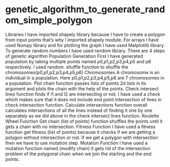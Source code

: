 # genetic_algorithm_to_generate_random_simple_polygon
Libraries
I have imported shapely library because I have to create a polygon from input points that’s why I imported shapely module. 
For arrays I have used Numpy library and for plotting the graph I have used Matplotlib library.
To generate random numbers I have used random library.
There are 4 steps of genetic algorithm
Population Generation
First I have generated population by taking multiple points named p0,p1,p2,p3,p4,p5 and p6 respectively. I used random. shuffle function to shuffle the chromosomes(p0,p1,p2,p3,p4,p5,p6)
Chromosomes
A chromosome is an individual in a population. Here p0,p1,p2,p3,p4,p5,p6 are 7 chromosomes in a population. Plot chain function passes lists of points 2d lists in its argument and plots the chain with the help of the points. 
Check intersect lines function finds if l1 and l2 are intersecting or not. I have used a check which makes sure that it does not include end point intersection of lines in check
intersection function.
Calculate intersections function overall calculates intersections of all the lines instead of finding it one by one separately as we did above in the check intersect lines function.
Roulette Wheel Function
Get chain (list of points) function shuffles the points until it gets a chain with no intersection.
Fitness Function
I have used a fitness function get fitness (list of points) because it checks if we are getting a polygon without intersection or not. If we get a polygon with intersection then we have to use mutation step.
Mutation Function
I have used a mutation function named (modify chain) it gets rid of the intersection problem of the polygonal chain when we join the starting and the end points.

